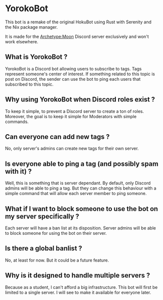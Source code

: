 # YorokoBot

This bot is a remake of the original HokuBot
using Rust with Serenity and the Nix package manager.

It is made for the [Archetype:Moon](https://archetype-moon.fr/) Discord server
exclusively and won't work elsewhere.

## What is YorokoBot ?

YorokoBot is a Discord bot allowing users to subscribe to tags.
Tags represent someone's center of interest.
If something related to this topic is post on Discord, the sender can use
the bot to ping each users that subscribed to this topic.

## Why using YorokoBot when Discord roles exist ?

To keep it simple, to prevent a Discord server to create a ton of roles.
Moreover, the goal is to keep it simple for Moderators with simple commands.

## Can everyone can add new tags ?

No, only server's admins can create new tags for their own server.

## Is everyone able to ping a tag (and possibly spam with it) ?

Well, this is something that is server dependant.
By default, only Discord admins will be able to ping a tag.
But they can change this behaviour with a simple command that will allow
each server member to ping someone.

## What if I want to block someone to use the bot on my server specifically ?

Each server will have a ban list at its disposition.
Server admins will be able to block someone for using the bot on their server.

## Is there a global banlist ?

No, at least for now.
But it could be a future feature.

## Why is it designed to handle multiple servers ?

Because as a student, I can't afford a big infrastructure.
This bot will first be limited to a single server.
I will see to make it available for everyone later.

